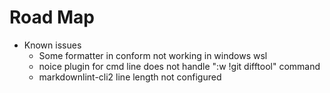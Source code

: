 # Road Map

- Known issues
  - Some formatter in conform not working in windows wsl
  - noice plugin for cmd line does not handle ":w !git difftool" command
  - markdownlint-cli2 line length not configured
